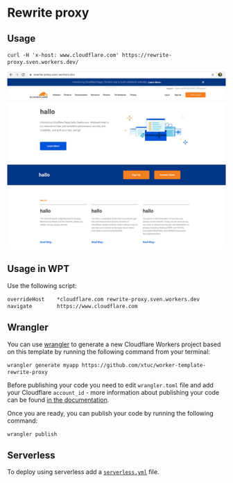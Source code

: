# Rewrite proxy

## Usage

```
curl -H 'x-host: www.cloudflare.com' https://rewrite-proxy.sven.workers.dev/
```

![demo showing that the website has been rewritten](.github/demo.jpg "demo")

## Usage in WPT

Use the following script:

```
overrideHost    *cloudflare.com rewrite-proxy.sven.workers.dev
navigate        https://www.cloudflare.com
```

## Wrangler

You can use [wrangler](https://github.com/cloudflare/wrangler) to generate a new Cloudflare Workers project based on this template by running the following command from your terminal:

```
wrangler generate myapp https://github.com/xtuc/worker-template-rewrite-proxy
```

Before publishing your code you need to edit `wrangler.toml` file and add your Cloudflare `account_id` - more information about publishing your code can be found [in the documentation](https://workers.cloudflare.com/docs/quickstart/configuring-and-publishing/).

Once you are ready, you can publish your code by running the following command:

```
wrangler publish
```

## Serverless

To deploy using serverless add a [`serverless.yml`](https://serverless.com/framework/docs/providers/cloudflare/) file.
